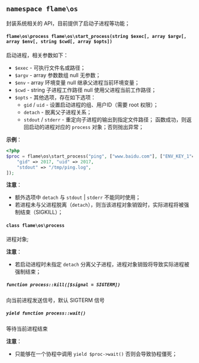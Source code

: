 
## `namespace flame\os`

封装系统相关的 API，目前提供了启动子进程等功能；

#### `flame\os\process flame\os\start_process(string $exec[, array $argv[, array $env[, string $cwd[, array $opts])`
启动进程，相关参数如下：
* `$exec` - 可执行文件名或路径；
* `$argv` - array 参数数组 null 无参数；
* `$env`  - array 环境变量 null 继承父进程当前环境变量；
* `$cwd`  - string 子进程工作路径 null 使用父进程当前工作路径；
* `$opts` - 其他选项，存在如下选项：
	* `gid` / `uid` - 设置启动进程的组、用户ID（需要 root 权限）；
	* `detach` - 脱离父子进程关系；
	* `stdout` / `stderr` - 重定向子进程的输出到指定文件路径；
函数成功，则返回启动的进程对应的 `process` 对象；否则抛出异常；

**示例**：
``` PHP
<?php
$proc = flame\os\start_process("ping", ["www.baidu.com"], ["ENV_KEY_1"=>"ENV_VAL_1"], "/tmp", [
	"gid" => 2017, "uid" => 2017,
	"stdout" => "/tmp/ping.log",
]);
```

**注意**：
* 额外选项中 `detach` 与 `stdout` | `stderr` 不能同时使用；
* 若进程未与父进程脱离（`detach`），则当该进程对象销毁时，实际进程将被强制结束（SIGKILL）；

#### `class flame\os\process`
进程对象;

**注意**：
* 若启动进程时未指定 `detach` 分离父子进程，进程对象销毁将导致实际进程被强制结束；

##### `function process::kill([$signal = SIGTERM])`
向当前进程发送信号，默认 SIGTERM 信号

##### `yield function process::wait()`
等待当前进程结束

**注意**：
* 只能够在一个协程中调用 `yield $proc->wait()` 否则会导致协程僵死；
